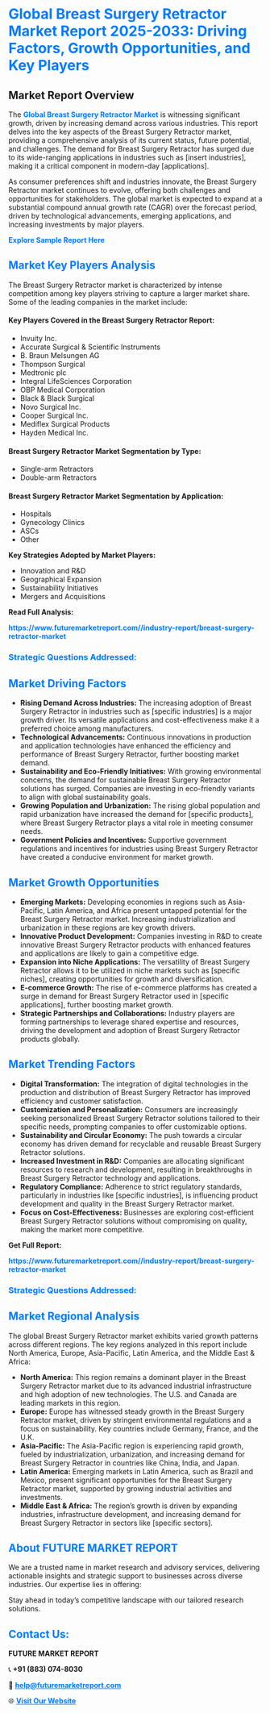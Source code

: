 <h1 style="color: #007BFF;">Global Breast Surgery Retractor Market Report 2025-2033: Driving Factors, Growth Opportunities, and Key Players</h1>

<section id="overview">
<h2>Market Report Overview</h2>
<p>The <a href="https://www.futuremarketreport.com//industry-report/breast-surgery-retractor-market" style="color: #007BFF; text-decoration: none;"><strong>Global Breast Surgery Retractor Market</strong></a> is witnessing significant growth, driven by increasing demand across various industries. This report delves into the key aspects of the Breast Surgery Retractor market, providing a comprehensive analysis of its current status, future potential, and challenges. The demand for Breast Surgery Retractor has surged due to its wide-ranging applications in industries such as [insert industries], making it a critical component in modern-day [applications].</p>
<p>As consumer preferences shift and industries innovate, the Breast Surgery Retractor market continues to evolve, offering both challenges and opportunities for stakeholders. The global market is expected to expand at a substantial compound annual growth rate (CAGR) over the forecast period, driven by technological advancements, emerging applications, and increasing investments by major players.</p>
</section>

<section id="overview">
<p><a href="https://www.futuremarketreport.com//request-sample/reportId=86126" style="color: #007BFF; text-decoration: none;"><strong>Explore Sample Report Here</strong></a></p>
</section>

<section id="key-players">
<h2 style="color: #007BFF;">Market Key Players Analysis</h2>
<p>The Breast Surgery Retractor market is characterized by intense competition among key players striving to capture a larger market share. Some of the leading companies in the market include:</p>
<h4>Key Players Covered in the Breast Surgery Retractor Report:</h4>
<ul><li>Invuity Inc.</li><li>Accurate Surgical &amp; Scientific Instruments</li><li>B. Braun Melsungen AG</li><li>Thompson Surgical</li><li>Medtronic plc</li><li>Integral LifeSciences Corporation</li><li>OBP Medical Corporation</li><li>Black &amp; Black Surgical</li><li>Novo Surgical Inc.</li><li>Cooper Surgical Inc.</li><li>Mediflex Surgical Products</li><li>Hayden Medical Inc.</li></ul>
<h4>Breast Surgery Retractor Market Segmentation by Type:</h4>
<ul><li>Single-arm Retractors</li><li>Double-arm Retractors</li></ul>

<h4>Breast Surgery Retractor Market Segmentation by Application:</h4>
<ul><li>Hospitals</li><li>Gynecology Clinics</li><li>ASCs</li><li>Other</li></ul>
<p><strong>Key Strategies Adopted by Market Players:</strong></p>
<ul>
<li>Innovation and R&D</li>
<li>Geographical Expansion</li>
<li>Sustainability Initiatives</li>
<li>Mergers and Acquisitions</li>
</ul>
</section>

<section>
<p><strong>Read Full Analysis: </strong></p><a href="https://www.futuremarketreport.com//industry-report/breast-surgery-retractor-market" style="color: #007BFF; text-decoration: none;"><strong>https://www.futuremarketreport.com//industry-report/breast-surgery-retractor-market</strong></a>
<h3 style="color: #007BFF;">Strategic Questions Addressed:</h3>
</section>

<section id="driving-factors">
<h2 style="color: #007BFF;">Market Driving Factors</h2>
<ul>
<li><strong>Rising Demand Across Industries:</strong> The increasing adoption of Breast Surgery Retractor in industries such as [specific industries] is a major growth driver. Its versatile applications and cost-effectiveness make it a preferred choice among manufacturers.</li>
<li><strong>Technological Advancements:</strong> Continuous innovations in production and application technologies have enhanced the efficiency and performance of Breast Surgery Retractor, further boosting market demand.</li>
<li><strong>Sustainability and Eco-Friendly Initiatives:</strong> With growing environmental concerns, the demand for sustainable Breast Surgery Retractor solutions has surged. Companies are investing in eco-friendly variants to align with global sustainability goals.</li>
<li><strong>Growing Population and Urbanization:</strong> The rising global population and rapid urbanization have increased the demand for [specific products], where Breast Surgery Retractor plays a vital role in meeting consumer needs.</li>
<li><strong>Government Policies and Incentives:</strong> Supportive government regulations and incentives for industries using Breast Surgery Retractor have created a conducive environment for market growth.</li>
</ul>
</section>

<section id="growth-opportunities">
<h2 style="color: #007BFF;">Market Growth Opportunities</h2>
<ul>
<li><strong>Emerging Markets:</strong> Developing economies in regions such as Asia-Pacific, Latin America, and Africa present untapped potential for the Breast Surgery Retractor market. Increasing industrialization and urbanization in these regions are key growth drivers.</li>
<li><strong>Innovative Product Development:</strong> Companies investing in R&D to create innovative Breast Surgery Retractor products with enhanced features and applications are likely to gain a competitive edge.</li>
<li><strong>Expansion into Niche Applications:</strong> The versatility of Breast Surgery Retractor allows it to be utilized in niche markets such as [specific niches], creating opportunities for growth and diversification.</li>
<li><strong>E-commerce Growth:</strong> The rise of e-commerce platforms has created a surge in demand for Breast Surgery Retractor used in [specific applications], further boosting market growth.</li>
<li><strong>Strategic Partnerships and Collaborations:</strong> Industry players are forming partnerships to leverage shared expertise and resources, driving the development and adoption of Breast Surgery Retractor products globally.</li>
</ul>
</section>

<section id="trending-factors">
<h2 style="color: #007BFF;">Market Trending Factors</h2>
<ul>
<li><strong>Digital Transformation:</strong> The integration of digital technologies in the production and distribution of Breast Surgery Retractor has improved efficiency and customer satisfaction.</li>
<li><strong>Customization and Personalization:</strong> Consumers are increasingly seeking personalized Breast Surgery Retractor solutions tailored to their specific needs, prompting companies to offer customizable options.</li>
<li><strong>Sustainability and Circular Economy:</strong> The push towards a circular economy has driven demand for recyclable and reusable Breast Surgery Retractor solutions.</li>
<li><strong>Increased Investment in R&D:</strong> Companies are allocating significant resources to research and development, resulting in breakthroughs in Breast Surgery Retractor technology and applications.</li>
<li><strong>Regulatory Compliance:</strong> Adherence to strict regulatory standards, particularly in industries like [specific industries], is influencing product development and quality in the Breast Surgery Retractor market.</li>
<li><strong>Focus on Cost-Effectiveness:</strong> Businesses are exploring cost-efficient Breast Surgery Retractor solutions without compromising on quality, making the market more competitive.</li>
</ul>
</section>

<section>
<p><strong>Get Full Report: </strong></p><a href="https://www.futuremarketreport.com//industry-report/breast-surgery-retractor-market" style="color: #007BFF; text-decoration: none;"><strong>https://www.futuremarketreport.com//industry-report/breast-surgery-retractor-market</strong></a>
<h3 style="color: #007BFF;">Strategic Questions Addressed:</h3>
</section>


<section id="regional-analysis">
<h2 style="color: #007BFF;">Market Regional Analysis</h2>
<p>The global Breast Surgery Retractor market exhibits varied growth patterns across different regions. The key regions analyzed in this report include North America, Europe, Asia-Pacific, Latin America, and the Middle East & Africa:</p>
<ul>
<li><strong>North America:</strong> This region remains a dominant player in the Breast Surgery Retractor market due to its advanced industrial infrastructure and high adoption of new technologies. The U.S. and Canada are leading markets in this region.</li>
<li><strong>Europe:</strong> Europe has witnessed steady growth in the Breast Surgery Retractor market, driven by stringent environmental regulations and a focus on sustainability. Key countries include Germany, France, and the U.K.</li>
<li><strong>Asia-Pacific:</strong> The Asia-Pacific region is experiencing rapid growth, fueled by industrialization, urbanization, and increasing demand for Breast Surgery Retractor in countries like China, India, and Japan.</li>
<li><strong>Latin America:</strong> Emerging markets in Latin America, such as Brazil and Mexico, present significant opportunities for the Breast Surgery Retractor market, supported by growing industrial activities and investments.</li>
<li><strong>Middle East & Africa:</strong> The region’s growth is driven by expanding industries, infrastructure development, and increasing demand for Breast Surgery Retractor in sectors like [specific sectors].</li>
</ul>
</section>

<footer>
<h2 style="color: #007BFF;">About FUTURE MARKET REPORT</h2>
<p>We are a trusted name in market research and advisory services, delivering actionable insights and strategic support to businesses across diverse industries. Our expertise lies in offering:</p>

<p>Stay ahead in today’s competitive landscape with our tailored research solutions.</p>

<h2 style="color: #007BFF;">Contact Us:</h2>
<p><strong>FUTURE MARKET REPORT</strong></p>
<p>📞 <strong>+91 (883) 074-8030</strong></p>
<p>📧 <strong><a href="mailto:help@futuremarketreport.com" style="color: #007BFF;">help@futuremarketreport.com</a></strong></p>
<p>🌐 <strong><a href="https://www.futuremarketreport.com/" style="color: #007BFF;">Visit Our Website</a></strong></p>
</footer>